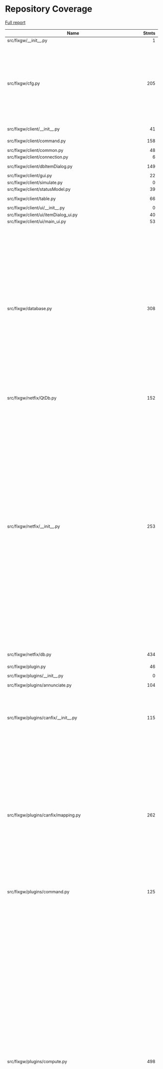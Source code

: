 # Repository Coverage

[Full report](https://htmlpreview.github.io/?https://github.com/makerplane/FIX-Gateway/blob/python-coverage-comment-action-data/htmlcov/index.html)

| Name                                                             |    Stmts |     Miss |   Branch |   BrPart |   Cover |   Missing |
|----------------------------------------------------------------- | -------: | -------: | -------: | -------: | ------: | --------: |
| src/fixgw/\_\_init\_\_.py                                        |        1 |        0 |        0 |        0 |    100% |           |
| src/fixgw/cfg.py                                                 |      205 |       15 |      112 |        9 |     89% |213->229, 221-223, 237->234, 240, 271-279, 288->261, 296, 310-316, 341 |
| src/fixgw/client/\_\_init\_\_.py                                 |       41 |       41 |       12 |        0 |      0% |    21-100 |
| src/fixgw/client/command.py                                      |      158 |      158 |       48 |        0 |      0% |    17-216 |
| src/fixgw/client/common.py                                       |       48 |       48 |       24 |        0 |      0% |     21-73 |
| src/fixgw/client/connection.py                                   |        6 |        6 |        0 |        0 |      0% |     20-30 |
| src/fixgw/client/dbItemDialog.py                                 |      149 |      149 |        6 |        0 |      0% |    21-196 |
| src/fixgw/client/gui.py                                          |       22 |       22 |        0 |        0 |      0% |     21-54 |
| src/fixgw/client/simulate.py                                     |        0 |        0 |        0 |        0 |    100% |           |
| src/fixgw/client/statusModel.py                                  |       39 |       39 |        4 |        0 |      0% |     18-68 |
| src/fixgw/client/table.py                                        |       66 |       66 |        4 |        0 |      0% |    18-102 |
| src/fixgw/client/ui/\_\_init\_\_.py                              |        0 |        0 |        0 |        0 |    100% |           |
| src/fixgw/client/ui/itemDialog\_ui.py                            |       40 |       40 |        0 |        0 |      0% |      9-62 |
| src/fixgw/client/ui/main\_ui.py                                  |       53 |       53 |        0 |        0 |      0% |      9-75 |
| src/fixgw/database.py                                            |      308 |       36 |       80 |        3 |     89% |44-46, 85-89, 105-106, 139, 168-169, 173-174, 187-188, 200-201, 212, 215-216, 220-221, 233-234, 246-247, 272-273, 284, 315-317, 351->354, 361-362, 420 |
| src/fixgw/netfix/QtDb.py                                         |      152 |      152 |       10 |        0 |      0% |    21-242 |
| src/fixgw/netfix/\_\_init\_\_.py                                 |      253 |      207 |       70 |        0 |     14% |26-27, 47-57, 60, 66-81, 84-89, 92-114, 117-177, 182, 185, 188, 192-200, 203-205, 209-229, 234-237, 240-241, 244, 248, 251, 254, 257, 260, 263-276, 279-289, 292-295, 298-304, 307-309, 312-314, 317-331, 334-337, 340-343, 346-348 |
| src/fixgw/netfix/db.py                                           |      434 |      434 |      110 |        0 |      0% |    20-585 |
| src/fixgw/plugin.py                                              |       46 |        4 |        0 |        0 |     91% |29-30, 69, 93 |
| src/fixgw/plugins/\_\_init\_\_.py                                |        0 |        0 |        0 |        0 |    100% |           |
| src/fixgw/plugins/annunciate.py                                  |      104 |      104 |       46 |        0 |      0% |    22-188 |
| src/fixgw/plugins/canfix/\_\_init\_\_.py                         |      115 |        9 |       30 |        4 |     91% |117-120, 135, 174-187, 197->204, 202-203, 205 |
| src/fixgw/plugins/canfix/mapping.py                              |      262 |       64 |      120 |       10 |     77% |47, 122->124, 215-231, 236-284, 291-292, 310-317, 327-345, 360->364, 364->371, 368-369, 372-378, 394-395, 411, 433, 451, 469 |
| src/fixgw/plugins/command.py                                     |      125 |      125 |       30 |        0 |      0% |    19-183 |
| src/fixgw/plugins/compute.py                                     |      498 |      171 |      288 |       43 |     64% |34-80, 88-135, 146, 151-156, 169, 190-207, 213-224, 235, 237, 253, 260-262, 283, 288-293, 309, 335, 340-345, 361, 388, 391, 404, 405->411, 412, 459, 463, 469, 503-504, 506-507, 509-510, 512-513, 515-516, 538, 540, 542, 544, 546, 552, 612-614, 637, 647, 649, 654, 656, 663, 665, 692-693, 698, 705, 720 |
| src/fixgw/plugins/data\_playback/\_\_init\_\_.py                 |       68 |       68 |       22 |        0 |      0% |      1-95 |
| src/fixgw/plugins/data\_recorder/\_\_init\_\_.py                 |       93 |       93 |       32 |        0 |      0% |     1-176 |
| src/fixgw/plugins/db\_persister/\_\_init\_\_.py                  |       58 |       58 |        8 |        0 |      0% |    22-115 |
| src/fixgw/plugins/demo/\_\_init\_\_.py                           |       66 |       66 |       32 |        0 |      0% |    26-709 |
| src/fixgw/plugins/dimmer.py                                      |       10 |       10 |        0 |        0 |      0% |     22-37 |
| src/fixgw/plugins/dynon/\_\_init\_\_.py                          |       72 |       72 |       18 |        0 |      0% |    21-123 |
| src/fixgw/plugins/fgfs/\_\_init\_\_.py                           |      151 |      151 |       44 |        0 |      0% |    19-238 |
| src/fixgw/plugins/gpsd/\_\_init\_\_.py                           |       55 |       55 |       10 |        0 |      0% |     21-88 |
| src/fixgw/plugins/grand\_rapids\_eis/\_\_init\_\_.py             |      154 |      154 |       20 |        0 |      0% |    22-192 |
| src/fixgw/plugins/ifly/\_\_init\_\_.py                           |       64 |       64 |       24 |        0 |      0% |    18-136 |
| src/fixgw/plugins/mavlink/Mav.py                                 |      310 |      310 |      160 |        0 |      0% |    18-639 |
| src/fixgw/plugins/mavlink/\_\_init\_\_.py                        |       84 |       84 |       12 |        0 |      0% |    28-138 |
| src/fixgw/plugins/megasquirt/\_\_init\_\_.py                     |       35 |       35 |        6 |        0 |      0% |     20-72 |
| src/fixgw/plugins/megasquirt/megasquirt.py                       |       49 |       49 |       18 |        0 |      0% |      2-73 |
| src/fixgw/plugins/megasquirt/tables.py                           |        1 |        1 |        0 |        0 |      0% |         1 |
| src/fixgw/plugins/mgl/\_\_init\_\_.py                            |       39 |       39 |       18 |        0 |      0% |     20-83 |
| src/fixgw/plugins/mgl/rdac.py                                    |      134 |      134 |       64 |        0 |      0% |     2-245 |
| src/fixgw/plugins/mgl/tables.py                                  |        1 |        1 |        0 |        0 |      0% |         1 |
| src/fixgw/plugins/mgl\_serial/\_\_init\_\_.py                    |       89 |       89 |       28 |        0 |      0% |    21-134 |
| src/fixgw/plugins/netfix/\_\_init\_\_.py                         |      421 |       74 |      158 |       20 |     78% |28-29, 78, 88-89, 145->147, 241->274, 253->256, 259->262, 265->268, 271->274, 316-317, 322-323, 415, 429-431, 443-446, 479-494, 497-517, 520-530, 533-535, 538-549, 555->557, 558, 560, 563->565, 566, 569->573, 571->573, 574-576, 578-579, 582-585 |
| src/fixgw/plugins/quorum/\_\_init\_\_.py                         |       52 |       52 |       14 |        0 |      0% |    27-111 |
| src/fixgw/plugins/rais/\_\_init\_\_.py                           |       47 |       47 |        8 |        0 |      0% |     23-80 |
| src/fixgw/plugins/rpi\_bmp085/Adafruit\_BMP/BMP085.py            |      139 |      139 |       12 |        0 |      0% |    22-215 |
| src/fixgw/plugins/rpi\_bmp085/Adafruit\_BMP/\_\_init\_\_.py      |        0 |        0 |        0 |        0 |    100% |           |
| src/fixgw/plugins/rpi\_bmp085/\_\_init\_\_.py                    |       55 |       55 |        6 |        0 |      0% |    24-116 |
| src/fixgw/plugins/rpi\_bno055/Adafruit\_BNO055/BNO055.py         |      351 |      351 |       48 |        0 |      0% |    23-726 |
| src/fixgw/plugins/rpi\_bno055/Adafruit\_BNO055/\_\_init\_\_.py   |        0 |        0 |        0 |        0 |    100% |           |
| src/fixgw/plugins/rpi\_bno055/\_\_init\_\_.py                    |       79 |       79 |       16 |        0 |      0% |    24-138 |
| src/fixgw/plugins/rpi\_button/\_\_init\_\_.py                    |       51 |       51 |       10 |        0 |      0% |    24-116 |
| src/fixgw/plugins/rpi\_mcp3008/Adafruit\_MCP3008/MCP3008.py      |       33 |       33 |        6 |        0 |      0% |     22-96 |
| src/fixgw/plugins/rpi\_mcp3008/Adafruit\_MCP3008/\_\_init\_\_.py |        1 |        1 |        0 |        0 |      0% |         1 |
| src/fixgw/plugins/rpi\_mcp3008/\_\_init\_\_.py                   |       72 |       72 |        8 |        0 |      0% |    24-178 |
| src/fixgw/plugins/rpi\_rotary\_encoder/\_\_init\_\_.py           |       66 |       66 |       16 |        0 |      0% |    24-162 |
| src/fixgw/plugins/rpi\_virtualwire/\_\_init\_\_.py               |       75 |       75 |       12 |        0 |      0% |    24-139 |
| src/fixgw/plugins/rpi\_virtualwire/virtualwire/\_\_init\_\_.py   |        0 |        0 |        0 |        0 |    100% |           |
| src/fixgw/plugins/rpi\_virtualwire/virtualwire/virtualwire.py    |      184 |      184 |       78 |        0 |      0% |    14-376 |
| src/fixgw/plugins/rtl\_433/\_\_init\_\_.py                       |      166 |        0 |       80 |        0 |    100% |           |
| src/fixgw/plugins/shadin/\_\_init\_\_.py                         |       73 |       73 |       20 |        0 |      0% |    22-118 |
| src/fixgw/plugins/skel.py                                        |       35 |       35 |        6 |        0 |      0% |     24-86 |
| src/fixgw/plugins/stratux/\_\_init\_\_.py                        |       61 |       61 |       12 |        0 |      0% |      1-79 |
| src/fixgw/plugins/stratux/gdl90.py                               |       33 |       33 |       14 |        0 |      0% |      1-49 |
| src/fixgw/plugins/strom\_pi/\_\_init\_\_.py                      |      115 |      115 |       16 |        0 |      0% |    21-164 |
| src/fixgw/plugins/system.py                                      |       93 |       93 |       48 |        0 |      0% |    24-140 |
| src/fixgw/plugins/test.py                                        |       27 |       27 |        2 |        0 |      0% |     19-54 |
| src/fixgw/plugins/xplane/\_\_init\_\_.py                         |       77 |       33 |       30 |        3 |     50% |49->48, 68-83, 86-110, 113, 127, 129 |
| src/fixgw/quorum.py                                              |        5 |        0 |        0 |        0 |    100% |           |
| src/fixgw/server.py                                              |      267 |      224 |      108 |        1 |     13% |23-24, 66-73, 80-124, 128, 143-371, 375-402, 406-455, 460-461 |
| src/fixgw/status.py                                              |       63 |        0 |       14 |        0 |    100% |           |
| src/fixgw/version.py                                             |        2 |        0 |        0 |        0 |    100% |           |
|                                                        **TOTAL** | **7301** | **5449** | **2252** |   **93** | **26%** |           |


## Setup coverage badge

Below are examples of the badges you can use in your main branch `README` file.

### Direct image

[![Coverage badge](https://raw.githubusercontent.com/makerplane/FIX-Gateway/python-coverage-comment-action-data/badge.svg)](https://htmlpreview.github.io/?https://github.com/makerplane/FIX-Gateway/blob/python-coverage-comment-action-data/htmlcov/index.html)

This is the one to use if your repository is private or if you don't want to customize anything.

### [Shields.io](https://shields.io) Json Endpoint

[![Coverage badge](https://img.shields.io/endpoint?url=https://raw.githubusercontent.com/makerplane/FIX-Gateway/python-coverage-comment-action-data/endpoint.json)](https://htmlpreview.github.io/?https://github.com/makerplane/FIX-Gateway/blob/python-coverage-comment-action-data/htmlcov/index.html)

Using this one will allow you to [customize](https://shields.io/endpoint) the look of your badge.
It won't work with private repositories. It won't be refreshed more than once per five minutes.

### [Shields.io](https://shields.io) Dynamic Badge

[![Coverage badge](https://img.shields.io/badge/dynamic/json?color=brightgreen&label=coverage&query=%24.message&url=https%3A%2F%2Fraw.githubusercontent.com%2Fmakerplane%2FFIX-Gateway%2Fpython-coverage-comment-action-data%2Fendpoint.json)](https://htmlpreview.github.io/?https://github.com/makerplane/FIX-Gateway/blob/python-coverage-comment-action-data/htmlcov/index.html)

This one will always be the same color. It won't work for private repos. I'm not even sure why we included it.

## What is that?

This branch is part of the
[python-coverage-comment-action](https://github.com/marketplace/actions/python-coverage-comment)
GitHub Action. All the files in this branch are automatically generated and may be
overwritten at any moment.
